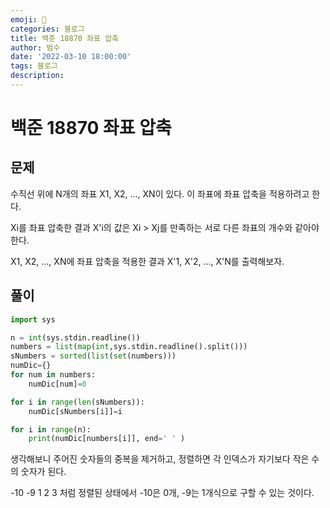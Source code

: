 ```yaml
---
emoji: 🏃
categories: 블로그
title: 백준 18870 좌표 압축
author: 범수
date: '2022-03-10 18:00:00'
tags: 블로그
description:
---
```

<!-- 
튜토리얼, 하우 투 가이드, 설명 ,레퍼런스 
https://documentation.divio.com/tutorials/
-->

# 백준 18870 좌표 압축

## 문제

수직선 위에 N개의 좌표 X1, X2, ..., XN이 있다. 이 좌표에 좌표 압축을 적용하려고 한다.

Xi를 좌표 압축한 결과 X'i의 값은 Xi > Xj를 만족하는 서로 다른 좌표의 개수와 같아야 한다.

X1, X2, ..., XN에 좌표 압축을 적용한 결과 X'1, X'2, ..., X'N를 출력해보자.

## 풀이

```python
import sys

n = int(sys.stdin.readline())
numbers = list(map(int,sys.stdin.readline().split()))
sNumbers = sorted(list(set(numbers)))
numDic={}
for num in numbers:
    numDic[num]=0

for i in range(len(sNumbers)):
    numDic[sNumbers[i]]=i

for i in range(n):
    print(numDic[numbers[i]], end=' ' )

```

생각해보니 주어진 숫자들의 중복을 제거하고, 정렬하면 각 인덱스가 자기보다 작은 수의 숫자가 된다.

-10 -9 1 2 3 처럼 정렬된 상태에서 -10은 0개, -9는 1개식으로 구할 수 있는 것이다.